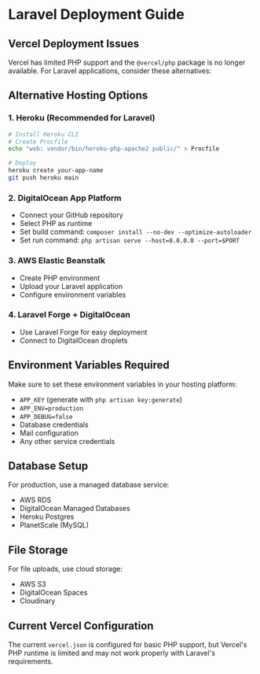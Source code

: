 # Laravel Deployment Guide

## Vercel Deployment Issues

Vercel has limited PHP support and the `@vercel/php` package is no longer available. For Laravel applications, consider these alternatives:

## Alternative Hosting Options

### 1. Heroku (Recommended for Laravel)
```bash
# Install Heroku CLI
# Create Procfile
echo "web: vendor/bin/heroku-php-apache2 public/" > Procfile

# Deploy
heroku create your-app-name
git push heroku main
```

### 2. DigitalOcean App Platform
- Connect your GitHub repository
- Select PHP as runtime
- Set build command: `composer install --no-dev --optimize-autoloader`
- Set run command: `php artisan serve --host=0.0.0.0 --port=$PORT`

### 3. AWS Elastic Beanstalk
- Create PHP environment
- Upload your Laravel application
- Configure environment variables

### 4. Laravel Forge + DigitalOcean
- Use Laravel Forge for easy deployment
- Connect to DigitalOcean droplets

## Environment Variables Required

Make sure to set these environment variables in your hosting platform:

- `APP_KEY` (generate with `php artisan key:generate`)
- `APP_ENV=production`
- `APP_DEBUG=false`
- Database credentials
- Mail configuration
- Any other service credentials

## Database Setup

For production, use a managed database service:
- AWS RDS
- DigitalOcean Managed Databases
- Heroku Postgres
- PlanetScale (MySQL)

## File Storage

For file uploads, use cloud storage:
- AWS S3
- DigitalOcean Spaces
- Cloudinary

## Current Vercel Configuration

The current `vercel.json` is configured for basic PHP support, but Vercel's PHP runtime is limited and may not work properly with Laravel's requirements. 